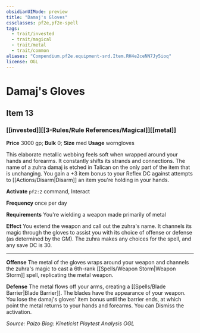 ```yaml
---
obsidianUIMode: preview
title: "Damaj's Gloves"
cssclasses: pf2e,pf2e-spell
tags:
  - trait/invested
  - trait/magical
  - trait/metal
  - trait/common
aliases: "Compendium.pf2e.equipment-srd.Item.RH4e2ceNN7Jy5ioq"
license: OGL
---
```

# Damaj's Gloves
## Item 13
### [[invested]][[3-Rules/Rule References/Magical]][[metal]]


**Price** 3000 gp; 
**Bulk** 0; **Size** med
**Usage** worngloves

This elaborate metallic webbing feels soft when wrapped around your hands and forearms. It constantly shifts its strands and connections. The name of a zuhra damaj is etched in Talican on the only part of the item that is unchanging. You gain a +3 item bonus to your Reflex DC against attempts to [[Actions/Disarm|Disarm]] an item you're holding in your hands.

**Activate** `pf2:2` command, Interact

**Frequency** once per day

**Requirements** You're wielding a weapon made primarily of metal

**Effect** You extend the weapon and call out the zuhra's name. It channels its magic through the gloves to assist you with its choice of offense or defense (as determined by the GM). The zuhra makes any choices for the spell, and any save DC is 30.

* * *

**Offense** The metal of the gloves wraps around your weapon and channels the zuhra's magic to cast a 6th-rank [[Spells/Weapon Storm|Weapon Storm]] spell, replicating the metal weapon.

**Defense** The metal flows off your arms, creating a [[Spells/Blade Barrier|Blade Barrier]]. The blades have the appearance of your weapon. You lose the damaj's gloves' item bonus until the barrier ends, at which point the metal returns to your hands and forearms. You can Dismiss the activation.

*Source: Paizo Blog: Kineticist Playtest Analysis*
*OGL*
